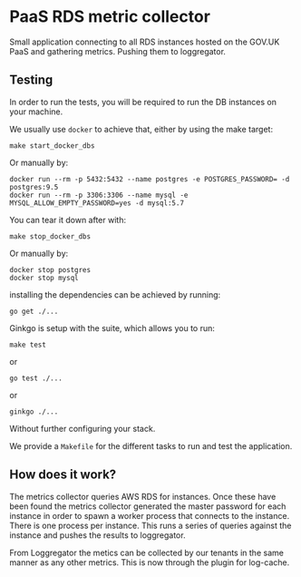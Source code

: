 # PaaS RDS metric collector

Small application connecting to all RDS instances hosted on the GOV.UK
PaaS and gathering metrics. Pushing them to loggregator.


## Testing

In order to run the tests, you will be required to run the DB instances on
your machine.

We usually use `docker` to achieve that, either by using the make target:

```
make start_docker_dbs
```

Or manually by:

```
docker run --rm -p 5432:5432 --name postgres -e POSTGRES_PASSWORD= -d postgres:9.5
docker run --rm -p 3306:3306 --name mysql -e MYSQL_ALLOW_EMPTY_PASSWORD=yes -d mysql:5.7
```

You can tear it down after with:

```
make stop_docker_dbs

```
Or manually by:

```
docker stop postgres
docker stop mysql
```

installing the dependencies can be achieved by running:

```
go get ./...
```

Ginkgo is setup with the suite, which allows you to run:

```
make test
```

or

```
go test ./...
```

or

```
ginkgo ./...
```

Without further configuring your stack.

We provide a `Makefile` for the different tasks to run and test the application.

## How does it work?

The metrics collector queries AWS RDS for instances. Once these have been found the metrics collector generated the master password for each instance in order to spawn a worker process that connects to the instance. There is one process per instance. This runs a series of queries against the instance and pushes the results to loggregator.

From Loggregator the metics can be collected by our tenants in the same manner as any other metrics. This is now through the plugin for log-cache.
